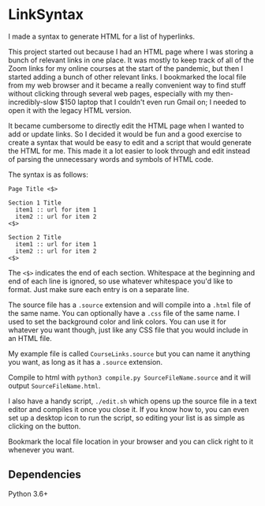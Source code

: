 # LinkSyntax
I made a syntax to generate HTML for a list of hyperlinks.

This project started out because I had an HTML page where I was storing a bunch of relevant links in one place. It was mostly to keep track
of all of the Zoom links for my online courses at the start of the pandemic, but then I started adding a bunch of other relevant links.
I bookmarked the local file from my web browser and it became a really convenient way to find stuff without clicking through several web pages,
especially with my then-incredibly-slow $150 laptop that I couldn't even run Gmail on; I needed to open it with the legacy HTML version.

It became cumbersome to directly edit the HTML page when I wanted to add or update links. So I decided it would be fun and a good exercise
to create a syntax that would be easy to edit and a script that would generate the HTML for me. This made it a lot easier to look through
and edit instead of parsing the unnecessary words and symbols of HTML code.

The syntax is as follows:

```
Page Title <$>

Section 1 Title
  item1 :: url for item 1
  item2 :: url for item 2
<$>

Section 2 Title
  item1 :: url for item 1
  item2 :: url for item 2
<$>
```

The `<$>` indicates the end of each section.
Whitespace at the beginning and end of each line is ignored, so use whatever whitespace you'd like to format. Just make sure each entry is on a separate line.

The source file has a `.source` extension and will compile into a `.html` file of the same name. You can optionally have a `.css` file of the same name. I used
to set the background color and link colors. You can use it for whatever you want though, just like any CSS file that you would include in an HTML file.

My example file is called `CourseLinks.source` but you can name it anything you want, as long as it has a `.source` extension.

Compile to html with `python3 compile.py SourceFileName.source` and it will output `SourceFileName.html`.

I also have a handy script, `./edit.sh` which opens up the source file in a text editor and compiles it once you close it. If you know how to, you
can even set up a desktop icon to run the script, so editing your list is as simple as clicking on the button.

Bookmark the local file location in your browser and you can click right to it whenever you want.

## Dependencies
Python 3.6+
